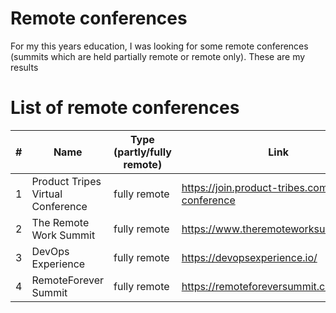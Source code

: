 # Remote conferences
For my this years education, I was looking for some remote conferences (summits which are held partially remote or remote only). These are my results

# List of remote conferences
| # | Name | Type (partly/fully remote) | Link | last held
|---|------|----------------------------|------|------------|
| 1 | Product Tripes Virtual Conference | fully remote | https://join.product-tribes.com/virtual-conference |
| 2 | The Remote Work Summit | fully remote | https://www.theremoteworksummit.com/|
| 3 | DevOps Experience | fully remote | https://devopsexperience.io/ | 2019
| 4 | RemoteForever Summit | fully remote | https://remoteforeversummit.com/ | 2019